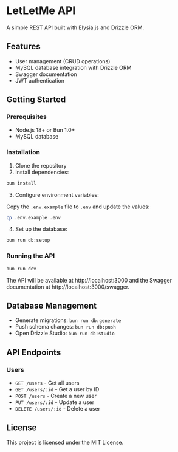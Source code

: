 # LetLetMe API

A simple REST API built with Elysia.js and Drizzle ORM.

## Features

- User management (CRUD operations)
- MySQL database integration with Drizzle ORM
- Swagger documentation
- JWT authentication

## Getting Started

### Prerequisites

- Node.js 18+ or Bun 1.0+
- MySQL database

### Installation

1. Clone the repository
2. Install dependencies:

```bash
bun install
```

3. Configure environment variables:

Copy the `.env.example` file to `.env` and update the values:

```bash
cp .env.example .env
```

4. Set up the database:

```bash
bun run db:setup
```

### Running the API

```bash
bun run dev
```

The API will be available at http://localhost:3000 and the Swagger documentation at http://localhost:3000/swagger.

## Database Management

- Generate migrations: `bun run db:generate`
- Push schema changes: `bun run db:push`
- Open Drizzle Studio: `bun run db:studio`

## API Endpoints

### Users

- `GET /users` - Get all users
- `GET /users/:id` - Get a user by ID
- `POST /users` - Create a new user
- `PUT /users/:id` - Update a user
- `DELETE /users/:id` - Delete a user

## License

This project is licensed under the MIT License.
